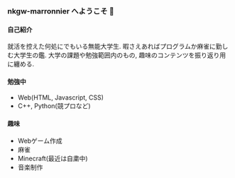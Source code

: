 ### nkgw-marronnier へようこそ 👋

#### 自己紹介

就活を控えた何処にでもいる無能大学生. 暇さえあればプログラムか麻雀に勤しむ大学生の鑑. 
大学の課題や勉強範囲内のもの, 趣味のコンテンツを振り返り用に纏める.

#### 勉強中

* Web(HTML, Javascript, CSS)
* C++, Python(競プロなど)

#### 趣味

* Webゲーム作成
* 麻雀
* Minecraft(最近は自粛中)
* 音楽制作
